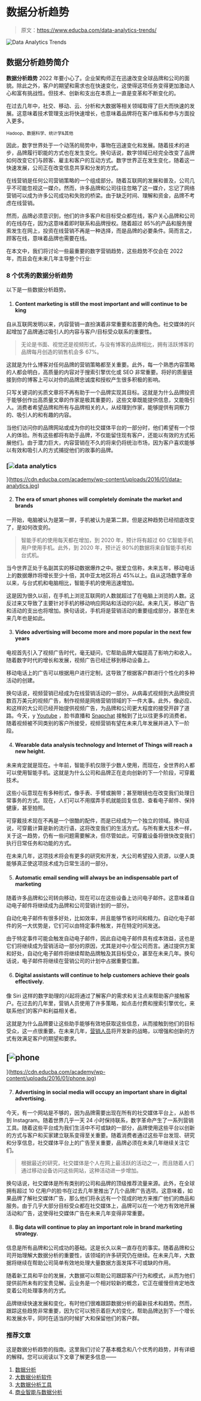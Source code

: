 # 数据分析趋势

> 原文：<https://www.educba.com/data-analytics-trends/>

![Data Analytics Trends](img/fca592e81f6cfa159d4e38116c8cb6ef.png)



## 数据分析趋势简介

**数据分析趋势** 2022 年要小心了。企业架构师正在迅速改变全球品牌和公司的面貌。除此之外，客户的期望和需求也在快速变化，这使得这项任务变得更加激动人心和富有挑战性。但技术、创新和支出在本质上一直是变革和不断变化的。

在过去几年中，社交、移动、云、分析和大数据等相关领域取得了巨大而快速的发展。这意味着技术管理支出将快速增长，也意味着品牌将在客户维系和参与方面投入更多。

<small>Hadoop、数据科学、统计学&其他</small>

因此，数字世界处于一个动荡的局势中，事物在迅速变化和发展。随着技术的进步，品牌履行职能的方式也在发生变化。换句话说，数字领域已经完全改变了品牌如何改变它们与顾客、雇主和客户的互动方式。数字世界正在发生变化，随着这一快速发展，公司正在改变信息共享和分发的方式。

在线营销是任何公司营销策略的一个组成部分。随着互联网的发展和普及，公司几乎不可能忽视这一媒介。然而，许多品牌和公司往往忽略了这一媒介，忘记了网络营销可以成为许多公司成功和失败的桥梁。由于缺乏时间、理解和资金，品牌不考虑在线营销。

然而，品牌必须意识到，他们的许多客户和目标受众都在线，客户关心品牌和公司的在线存在，因为这意味着即时联系和品牌授权。随着超过 85%的产品和服务搜索发生在网上，投资在线营销不再是一种选择，而是品牌的必要条件。简而言之，顾客在线，意味着品牌也需要在线。

在本文中，我们将讨论一些最重要的数字营销趋势，这些趋势不仅会在 2022 年，而且会在未来几年主导整个行业:

### 8 个优秀的数据分析趋势

以下是一些数据分析趋势。

1.  #### Content marketing is still the most important and will continue to be king

自从互联网发明以来，内容营销一直扮演着非常重要和首要的角色。社交媒体的兴起增加了品牌通过吸引人的内容与客户/目标受众联系的重要性。

> 无论是书面、视觉还是视频形式，与没有博客的品牌相比，拥有活跃博客的品牌每月创造的销售机会多 67%。

这就是为什么博客对任何品牌的营销策略都至关重要。此外，每一个熟悉内容策略的人都会明白，高质量的内容对于搜索引擎优化或 SEO 非常重要。将好的质量链接到你的博客上可以对你的品牌忠诚度和授权产生很多积极的影响。

只写关键词的劣质文章将不再有助于一个品牌实现其目标。这就是为什么品牌投资于能够创作出高质量文章的作家是极其重要的，这些文章既能提供信息，又能吸引人。消费者希望品牌和所有与品牌相关的人，从经理到作家，能够提供有洞察力的、吸引人的和有趣的内容。

当他们访问你的品牌网站或成为你的社交媒体平台的一部分时，他们希望有一个惊人的体验。所有这些都将有助于品牌，不仅能留住现有客户，还能以有效的方式拓展他们。由于潜力巨大，内容营销在不久的将来仍将统治市场，因为客户喜欢能够以有效和吸引人的方式捕捉他们的故事的品牌。

### [![data analytics](img/9e362db33dddd7bf3d493e08a8760377.png)

](https://cdn.educba.com/academy/wp-content/uploads/2016/01/data-analytics.jpg) 

2.  #### The era of smart phones will completely dominate the market and brands

一开始，电脑被认为是第一屏，手机被认为是第二屏。但是这种趋势已经彻底改变了，是如何改变的。

> 智能手机的使用每天都在增加，到 2020 年，预计将有超过 60 亿智能手机用户使用手机。此外，到 2020 年，预计近 80%的数据将来自智能手机和台式机。

当今世界正处于名副其实的移动数据爆炸之中。据爱立信称，未来五年，移动电话上的数据爆炸将增长至少十倍，其中亚太地区将占 45%以上。自从这场数字革命以来，与台式机和电脑相比，智能手机的使用迅速增加。

这是因为很久以前，在手机上浏览互联网的人数就超过了在电脑上浏览的人数。这反过来又导致了主要针对手机的移动响应网站和活动的兴起。未来几天，移动广告和活动的支出也将增加。换句话说，手机将是营销活动的重要组成部分，甚至在未来几年也是如此。

3.  #### Video advertising will become more and more popular in the next few years

电视首先引入了视频广告时代，毫无疑问，它帮助品牌大幅提高了影响力和收入。随着数字时代的增长和发展，视频广告已经迁移到移动设备上。

移动电话上的广告可以根据用户进行定制，这导致了根据客户群进行个性化的多种活动的创建。

换句话说，视频营销已经成为在线营销活动的一部分。从病毒式视频到大品牌投资数百万美元的视频广告，制作视频是网络营销领域的下一件大事。此外，像必应、和这样的大公司已经开始提供视频广告，为品牌和公司更大程度的接受开辟了道路。今天，y [Youtube](https://www.youtube.com/ "Youtube") ，脸书直播和 [Snapchat](https://www.snapchat.com/ "Snapchat ") 接触到了比以往更多的消费者。随着视频被不同类别的客户所接受，视频营销有望在未来几年发展并进入下一阶段。

4.  #### Wearable data analysis technology and Internet of Things will reach a new height.

未来肯定就是现在。十年前，智能手机仅限于少数人使用，而现在，全世界的人都可以使用智能手机。这就是为什么公司和品牌正在走向创新的下一个阶段，可穿戴技术。

这些小玩意现在有多种形式，像手表、手臂或腕带；甚至眼镜也在改变我们处理日常事务的方式。现在，人们可以不用摆弄手机就能回复信息、查看电子邮件、保持健康，甚至拍照。

可穿戴技术现在不再是一个很酷的配件，而是已经成为一个独立的领域。换句话说，可穿戴计算是新的流行语，这将改变我们的生活方式。与所有重大技术一样，关于这一趋势，仍有一些问题需要解决，但尽管如此，可穿戴设备将很快改变我们执行日常任务和功能的方式。

在未来几年，这项技术将会有更多的研究和开发，大公司希望投入资源，以便人类能够真正使这项技术成为日常生活的一部分。

5.  #### Automatic email sending will always be an indispensable part of marketing

随着许多品牌和公司转向移动，现在可以在这些设备上访问电子邮件。这意味着自动电子邮件将继续成为品牌和公司营销计划的一部分。

自动化电子邮件有很多好处，比如效率，并且能够节省时间和精力。自动化电子邮件的另一大优势是，它们可以由特定事件触发，并在特定时间发送。

由于特定事件可能会触发自动电子邮件，因此自动电子邮件具有成本效益，这也是它们将继续成为营销活动一部分的原因，尤其是对中小型公司而言。通过提供方案和好处，自动化电子邮件将继续帮助品牌触及其目标受众，甚至在未来几年。换句话说，电子邮件将继续在营销公司的计划中占据重要位置。

6.  #### Digital assistants will continue to help customers achieve their goals effectively.

像 Siri 这样的数字助理的兴起将通过了解客户的需求和关注点来帮助客户接触客户。在过去的几年里，营销人员使用了许多策略，如点击付费和搜索引擎优化，来联系他们的客户和利益相关者。

这就是为什么品牌要让这些助手能够有效地获取这些信息，从而接触到他们的目标受众，这一点很重要。在未来几年，[营销人员](https://www.educba.com/marketing-strategies-plan/ "How to Develop Business Marketing Strategies")将开发新的战略，以增强和创新的方式有效满足客户的期望和要求。

## [![phone](img/620f84f61a6f33aac321a6a8e50b8e66.png)

](https://cdn.educba.com/academy/wp-content/uploads/2016/01/phone.jpg) 

7.  #### Advertising in social media will occupy an important share in digital advertising.

今天，有一个网站是不够的，因为品牌需要出现在所有的社交媒体平台上，从脸书到 Instagram。随着世界几乎一天 24 小时保持联系，数字革命产生了一系列营销工具。随着这些平台成为我们生活中不可或缺的一部分，品牌使用这些平台以创新的方式与客户和买家建立联系变得至关重要。随着消费者通过这些平台发现、研究和分享信息，社交媒体平台上的广告至关重要，品牌必须在未来几年继续关注它们。

> 根据最近的研究，社交媒体是个人在网上最活跃的活动之一，而且随着人们通过移动设备访问这些网站，这种活动进一步增加。

换句话说，社交媒体是所有类别的公司和品牌的顶级推荐流量来源。此外，在全球拥有超过 10 亿用户的脸书在过去几年里推出了几个品牌广告选项。这意味着，如果品牌了解社交媒体广告，那么他们将永远有一个现成的地方来推广他们的商品和服务。由于几乎大部分目标受众都在社交媒体上，品牌可以在一个地方有效地开展活动和广告，这使得社交媒体广告在未来几年变得非常重要。

8.  #### Big data will continue to play an important role in brand marketing strategy.

信息是所有品牌和公司成功的基础。这是长久以来一直存在的事实。随着品牌和公司开始理解大数据分析的重要性，该领域的许多研究仍在继续。在未来几年，大数据将继续在帮助公司简单有效地处理大量数据方面发挥不可或缺的作用。

随着新工具和平台的发展，大数据可以帮助公司跟踪客户行为和模式，从而为他们提供前所未有的宝贵见解。云业务是一个相对较新的概念，它正在缓慢但肯定地改变着公司处理事务的方式。

品牌继续快速发展和变化，有时他们很难跟踪数据分析的最新技术和趋势。然而，跟踪这些趋势非常重要，因为它可以预示着巨大的变化，帮助品牌达到下一个增长和发展水平，同时在适当的时候扩大和保留他们的客户群。

### 推荐文章

这是数据分析趋势的指南。这里我们讨论了基本概念和八个优秀的趋势，并有详细的解释。您可以阅读以下文章了解更多信息——

1.  [数据分析](https://www.educba.com/data-analytics-technique/)
2.  [大数据分析软件](https://www.educba.com/big-data-analytics-software/)
3.  [大数据分析工具](https://www.educba.com/big-data-analytics-tools/)
4.  [商业智能与数据分析](https://www.educba.com/business-intelligence-vs-data-analytics/)





